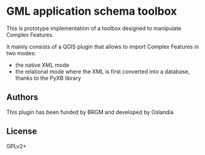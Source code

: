 GML application schema toolbox
==============================

This is prototype implementation of a toolbox designed to manipulate Complex Features.

It mainly consists of a QGIS plugin that allows to import Complex Features in two modes:

  * the native XML mode
  * the relational mode where the XML is first converted into a database, thanks to the PyXB library

Authors
-------

This plugin has been funded by BRGM and developed by Oslandia

License
-------

GPLv2+
